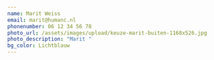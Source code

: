 ```yaml
---
name: Marit Weiss
email: marit@humanc.nl
phonenumber: 06 12 34 56 78
photo_url: /assets/images/upload/keuze-marit-buiten-1168x526.jpg
photo_description: "Marit "
bg_color: Lichtblauw
---
```

